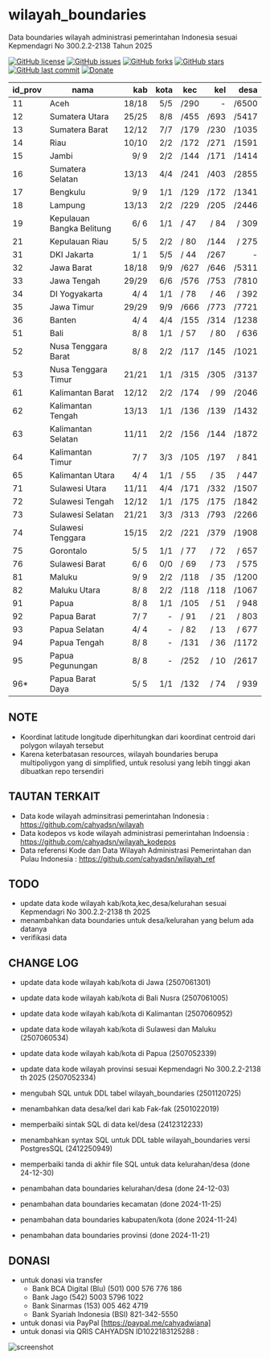 # wilayah_boundaries
Data boundaries wilayah administrasi pemerintahan Indonesia sesuai Kepmendagri No 300.2.2-2138 Tahun 2025

[![GitHub license](https://img.shields.io/badge/license-MIT-blue.svg)](LICENSE)
[![GitHub issues](https://img.shields.io/github/issues/cahyadsn/wilayah_boundaries.svg)](https://github.com/cahyadsn/wilayah_boundaries/issues)
[![GitHub forks](https://img.shields.io/github/forks/cahyadsn/wilayah_boundaries.svg)](https://github.com/cahyadsn/wilayah_boundaries/network)
[![GitHub stars](https://img.shields.io/github/stars/cahyadsn/wilayah_boundaries.svg)](https://github.com/cahyadsn/wilayah_boundaries/stargazers)
[![GitHub last commit](https://img.shields.io/github/last-commit/google/skia.svg?style=flat)]()
[![Donate](https://img.shields.io/badge/$-support-ff69b4.svg?style=flat)](https://paypal.me/cahyadwiana)

| id_prov | nama                      |    kab    | kota  |   kec    |    kel    |    desa    |
|---------|---------------------------|----------:|------:|----------|----------:|-----------:|
| 11      | Aceh                      |    18/18  |  5/5  |    /290  |     -     |     /6500  |
| 12      | Sumatera Utara            |    25/25  |  8/8  |    /455  |     /693  |     /5417  |
| 13      | Sumatera Barat            |    12/12  |  7/7  |    /179  |     /230  |     /1035  |
| 14      | Riau                      |    10/10  |  2/2  |    /172  |     /271  |     /1591  |
| 15      | Jambi                     |     9/ 9  |  2/2  |    /144  |     /171  |     /1414  |
| 16      | Sumatera Selatan          |    13/13  |  4/4  |    /241  |     /403  |     /2855  |
| 17      | Bengkulu                  |     9/ 9  |  1/1  |    /129  |     /172  |     /1341  |
| 18      | Lampung                   |    13/13  |  2/2  |    /229  |     /205  |     /2446  |
| 19      | Kepulauan Bangka Belitung |     6/ 6  |  1/1  |    / 47  |     / 84  |     / 309  |
| 21      | Kepulauan Riau            |     5/ 5  |  2/2  |    / 80  |     /144  |     / 275  |
| 31      | DKI Jakarta               |     1/ 1  |  5/5  |    / 44  |     /267  |     -      |
| 32      | Jawa Barat                |    18/18  |  9/9  |    /627  |     /646  |     /5311  |
| 33      | Jawa Tengah               |    29/29  |  6/6  |    /576  |     /753  |     /7810  |
| 34      | DI Yogyakarta             |     4/ 4  |  1/1  |    / 78  |     / 46  |     / 392  |
| 35      | Jawa Timur                |    29/29  |  9/9  |    /666  |     /773  |     /7721  |
| 36      | Banten                    |     4/ 4  |  4/4  |    /155  |     /314  |     /1238  |
| 51      | Bali                      |     8/ 8  |  1/1  |    / 57  |     / 80  |     / 636  |
| 52      | Nusa Tenggara Barat       |     8/ 8  |  2/2  |    /117  |     /145  |     /1021  |
| 53      | Nusa Tenggara Timur       |    21/21  |  1/1  |    /315  |     /305  |     /3137  |
| 61      | Kalimantan Barat          |    12/12  |  2/2  |    /174  |     / 99  |     /2046  |
| 62      | Kalimantan Tengah         |    13/13  |  1/1  |    /136  |     /139  |     /1432  |
| 63      | Kalimantan Selatan        |    11/11  |  2/2  |    /156  |     /144  |     /1872  |
| 64      | Kalimantan Timur          |     7/ 7  |  3/3  |    /105  |     /197  |     / 841  |
| 65      | Kalimantan Utara          |     4/ 4  |  1/1  |    / 55  |     / 35  |     / 447  |
| 71      | Sulawesi Utara            |    11/11  |  4/4  |    /171  |     /332  |     /1507  |
| 72      | Sulawesi Tengah           |    12/12  |  1/1  |    /175  |     /175  |     /1842  |
| 73      | Sulawesi Selatan          |    21/21  |  3/3  |    /313  |     /793  |     /2266  |
| 74      | Sulawesi Tenggara         |    15/15  |  2/2  |    /221  |     /379  |     /1908  |
| 75      | Gorontalo                 |     5/ 5  |  1/1  |    / 77  |     / 72  |     / 657  |
| 76      | Sulawesi Barat            |     6/ 6  |  0/0  |    / 69  |     / 73  |     / 575  |
| 81      | Maluku                    |     9/ 9  |  2/2  |    /118  |     / 35  |     /1200  |
| 82      | Maluku Utara              |     8/ 8  |  2/2  |    /118  |     /118  |     /1067  |
| 91      | Papua                     |     8/ 8  |  1/1  |    /105  |     / 51  |     / 948  |
| 92      | Papua Barat               |     7/ 7  |   -   |    / 91  |     / 21  |     / 803  |
| 93      | Papua Selatan             |     4/ 4  |   -   |    / 82  |     / 13  |     / 677  |
| 94      | Papua Tengah              |     8/ 8  |   -   |    /131  |     / 36  |     /1172  |
| 95      | Papua Pegunungan          |     8/ 8  |   -   |    /252  |     / 10  |     /2617  |
| 96*     | Papua Barat Daya          |     5/ 5  |  1/1  |    /132  |     / 74  |     / 939  |

## NOTE
* Koordinat latitude longitude diperhitungkan dari koordinat centroid dari polygon wilayah tersebut
* Karena keterbatasan resources, wilayah boundaries berupa multipoliygon yang di simplified, untuk resolusi yang lebih tinggi akan dibuatkan repo tersendiri

## TAUTAN TERKAIT
- Data kode wilayah adminsitrasi pemerintahan Indonesia : https://github.com/cahyadsn/wilayah
- Data kodepos vs kode wilayah administrasi pemerintahan Indoensia : https://github.com/cahyadsn/wilayah_kodepos
- Data referensi Kode dan Data Wilayah Administrasi Pemerintahan dan Pulau Indonesia : https://github.com/cahyadsn/wilayah_ref

## TODO
- update data kode wilayah kab/kota,kec,desa/kelurahan sesuai Kepmendagri No 300.2.2-2138 th 2025
- menambahkan data boundaries untuk desa/kelurahan yang belum ada datanya
- verifikasi data

## CHANGE LOG
- update data kode wilayah kab/kota di Jawa (2507061301)
- update data kode wilayah kab/kota di Bali Nusra (2507061005)
- update data kode wilayah kab/kota di Kalimantan (2507060952)
- update data kode wilayah kab/kota di Sulawesi dan Maluku (2507060534)
- update data kode wilayah kab/kota di Papua (2507052339)
- update data kode wilayah provinsi sesuai Kepmendagri No 300.2.2-2138 th 2025 (2507052334)

- mengubah SQL untuk DDL tabel wilayah_boundaries (2501120725)
- menambahkan data desa/kel dari kab Fak-fak (2501022019)
- memperbaiki sintak SQL di data kel/desa (2412312233)
- menambahkan syntax SQL untuk DDL table wilayah_boundaries versi PostgresSQL (2412250949)
- memperbaiki tanda di akhir file SQL untuk data kelurahan/desa  (done 24-12-30)
- penambahan data boundaries kelurahan/desa (done 24-12-03)
- penambahan data boundaries kecamatan (done 2024-11-25)
- penambahan data boundaries kabupaten/kota (done 2024-11-24)
- penambahan data boundaries provinsi (done 2024-11-21)

## DONASI
- untuk donasi via transfer
    - Bank BCA Digital (Blu) (501) 000 576 776 186
    - Bank Jago (542) 5003 5796 1022
    - Bank Sinarmas (153) 005 462 4719
    - Bank Syariah Indonesia (BSI) 821-342-5550
- untuk donasi via PayPal [https://paypal.me/cahyadwiana]
- untuk donasi via QRIS CAHYADSN ID1022183125288 :

![screenshot](https://github.com/cahyadsn/wilayah/blob/master/docs/qr_code.cahyadsn.png?raw=true 'Donasi via QRIS CAHYADSN')

